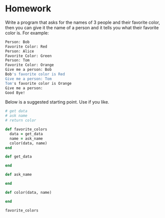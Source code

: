 # Homework

Write a program that asks for the names of 3 people and their favorite color, then you can give it the name of a person and it tells you what their favorite color is. For example:

```bash
Person: Bob
Favorite Color: Red
Person: Alice
Favorite Color: Green
Person: Tom
Favorite Color: Orange
Give me a person: Bob
Bob's favorite color is Red
Give me a person: Tom
Tom's favorite color is Orange
Give me a person:
Good Bye!
```

Below is a suggested starting point. Use if you like.

```ruby
# get data
# ask name
# return color

def favorite_colors
  data = get_data
  name = ask_name
  color(data, name)
end

def get_data

end

def ask_name

end

def color(data, name)

end

favorite_colors
```
